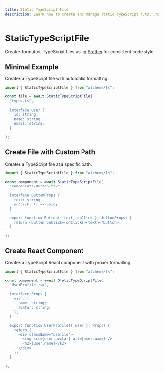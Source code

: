 ```yaml
---
title: Static TypeScript File
description: Learn how to create and manage static TypeScript (.ts, .tsx) files with proper formatting using Alchemy's FS provider.
---
```


# StaticTypeScriptFile

Creates formatted TypeScript files using [Prettier](https://prettier.io/) for consistent code style.

## Minimal Example

Creates a TypeScript file with automatic formatting.

```ts
import { StaticTypeScriptFile } from "alchemy/fs";

const file = await StaticTypeScriptFile(
  "types.ts",
  `
  interface User {
    id: string;
    name: string;
    email: string;
  }
`
);
```

## Create File with Custom Path

Creates a TypeScript file at a specific path.

```ts
import { StaticTypeScriptFile } from "alchemy/fs";

const component = await StaticTypeScriptFile(
  "components/Button.tsx",
  `
  interface ButtonProps {
    text: string;
    onClick: () => void;
  }

  export function Button({ text, onClick }: ButtonProps) {
    return <button onClick={onClick}>{text}</button>;
  }
`
);
```

## Create React Component

Creates a TypeScript React component with proper formatting.

```ts
import { StaticTypeScriptFile } from "alchemy/fs";

const component = await StaticTypeScriptFile(
  "UserProfile.tsx",
  `
  interface Props {
    user: {
      name: string;
      avatar: string;
    };
  }

  export function UserProfile({ user }: Props) {
    return (
      <div className="profile">
        <img src={user.avatar} alt={user.name} />
        <h2>{user.name}</h2>
      </div>
    );
  }
`
);
```
